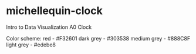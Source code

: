 # michellequin-clock
Intro to Data Visualization A0 Clock

Color scheme:
red - #F32601
dark grey - #303538
medium grey - #888C8F
light grey - #edebe8